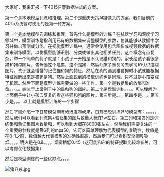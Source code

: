大家好，我来汇报一下4015告警数据生成的方案。

第一个是本地模型训练和推理，第二个是重庆天策AI摄像头的方案。我们目前的4015系统暂时使用的是第一种方案。

第一个是本地模型的训练和推理，首先什么是模型的训练？在机器学习和深度学习领域中，模型训练是指利用已有的数据集来调整模型的参数，使其能够从数据中学习并做出预测或分类。在视觉模型训练中，通常会使用包含图像或视频数据的数据集来训练模型，以使模型能够识别、分类或做出其他相关任务。这个概念有点复杂，举一个简单的例子就是：小孩子一开始是不认识猫和狗的，家长给孩子看很多猫和狗的图片，告诉他这个是猫，这个是狗，然后让孩子重复的去学习和认识这些图片，孩子就会慢慢的记住猫和狗的特征，然后在真的遇到猫或狗时小孩就能根据特征推断出来是猫还是狗。然后上面说到的模型训练也是同理，只不过是小孩变成了机器。然后下面是模型训练需要做的一些工作。第一个是数据集的收集和准备。。。。。类似于上面例子中的猫和狗的图片。第二个是模型训练。。。。可以理解为上面例子中让小孩去反复的看这些猫和狗的图片。第三步是。。。第四步是。。。第五步是。。。 以上就是模型训练的一个步骤

然后下面介绍一下目前模型训练的进度和成果。目前已经训练好的模型有：。。。。。然后我们可以看到训练集+验证集的图片数量大概在1w左右。第三列和第四列是训练集和验证集图片数量和，可以看到大概在8000张左右。然后我们需要关注的一个重要的参数就是第6列的mpa50，它可以简单理解为代表模型的准确性，数值是在0-1之前，数值越大代表模型的准确性越高，然后我们可以看到安全帽和吸烟。。。。明火是在0.8。。。。烟雾稍低0.45（这可能和它的特征提取比较难有关，可以考虑优化数据集）

然后是模型训练的一些优缺点，。。。


![猪八戒.jpg](https://yancey-note-img.oss-cn-beijing.aliyuncs.com/%E7%8C%AA%E5%85%AB%E6%88%92.jpg)
















